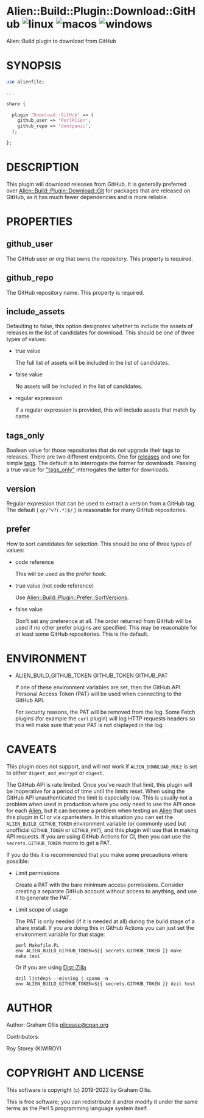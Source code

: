# Alien::Build::Plugin::Download::GitHub ![linux](https://github.com/PerlAlien/Alien-Build-Plugin-Download-GitHub/workflows/linux/badge.svg) ![macos](https://github.com/PerlAlien/Alien-Build-Plugin-Download-GitHub/workflows/macos/badge.svg) ![windows](https://github.com/PerlAlien/Alien-Build-Plugin-Download-GitHub/workflows/windows/badge.svg)

Alien::Build plugin to download from GitHub

# SYNOPSIS

```perl
use alienfile;

...

share {

  plugin 'Download::GitHub' => (
    github_user => 'PerlAlien',
    github_repo => 'dontpanic',
  );

};
```

# DESCRIPTION

This plugin will download releases from GitHub.  It is generally preferred over
[Alien::Build::Plugin::Download::Git](https://metacpan.org/pod/Alien::Build::Plugin::Download::Git) for packages that are released on GitHub,
as it has much fewer dependencies and is more reliable.

# PROPERTIES

## github\_user

The GitHub user or org that owns the repository.  This property is required.

## github\_repo

The GitHub repository name.  This property is required.

## include\_assets

Defaulting to false, this option designates whether to include the assets of
releases in the list of candidates for download. This should be one of three
types of values:

- true value

    The full list of assets will be included in the list of candidates.

- false value

    No assets will be included in the list of candidates.

- regular expression

    If a regular expression is provided, this will include assets that match by
    name.

## tags\_only

Boolean value for those repositories that do not upgrade their tags to releases.
There are two different endpoints. One for
[releases](https://developer.github.com/v3/repos/releases/#list-releases-for-a-repository)
and one for simple [tags](https://developer.github.com/v3/repos/#list-tags). The
default is to interrogate the former for downloads. Passing a true value for
["tags\_only"](#tags_only) interrogates the latter for downloads.

## version

Regular expression that can be used to extract a version from a GitHub tag.  The
default ( `qr/^v?(.*)$/` ) is reasonable for many GitHub repositories.

## prefer

How to sort candidates for selection.  This should be one of three types of values:

- code reference

    This will be used as the prefer hook.

- true value (not code reference)

    Use [Alien::Build::Plugin::Prefer::SortVersions](https://metacpan.org/pod/Alien::Build::Plugin::Prefer::SortVersions).

- false value

    Don't set any preference at all.  The order returned from GitHub will be used if
    no other prefer plugins are specified.  This may be reasonable for at least some
    GitHub repositories.  This is the default.

# ENVIRONMENT

- ALIEN\_BUILD\_GITHUB\_TOKEN GITHUB\_TOKEN GITHUB\_PAT

    If one of these environment variables are set, then the GitHub API Personal
    Access Token (PAT) will be used when connecting to the GitHub API.

    For security reasons, the PAT will be removed from the log.  Some Fetch plugins
    (for example the `curl` plugin) will log HTTP requests headers so this will
    make sure that your PAT is not displayed in the log.

# CAVEATS

This plugin does not support, and will not work if `ALIEN_DOWNLOAD_RULE` is set to
either `digest_and_encrypt` or `digest`.

The GitHub API is rate limited.  Once you've reach that limit, this plugin will be 
inoperative for a period of time until the limits reset.  When using the GitHub
API unauthenticated the limit is especially low.  This is usually not a problem when
used in production where you only need to use the API once for each [Alien](https://metacpan.org/pod/Alien), but
it can become a problem when testing an [Alien](https://metacpan.org/pod/Alien) that uses this plugin in CI or via
cpantesters.  In this situation you can set the `ALIEN_BUILD_GITHUB_TOKEN` environment
variable (or commonly used but unofficial `GITHUB_TOKEN` or `GITHUB_PAT`), and this
plugin will use that in making API requests.  If you are using GitHub Actions for CI,
then you can use the `secrets.GITHUB_TOKEN` macro to get a PAT.

If you do this it is recommended that you make some precautions where possible:

- Limit permissions

    Create a PAT with the bare minimum access permissions.  Consider creating a
    separate GitHub account without access to anything, and use it to generate the PAT.

- Limit scope of usage

    The PAT is only needed (if it is needed at all) during the build stage
    of a share install.  If you are doing this in GitHub Actions you can
    just set the environment variable for that stage:

    ```
    perl Makefile.PL
    env ALIEN_BUILD_GITHUB_TOKEN=${{ secrets.GITHUB_TOKEN }} make
    make test
    ```

    Or if you are using [Dist::Zilla](https://metacpan.org/pod/Dist::Zilla)

    ```
    dzil listdeps --missing | cpanm -n
    env ALIEN_BUILD_GITHUB_TOKEN=${{ secrets.GITHUB_TOKEN }} dzil test
    ```

# AUTHOR

Author: Graham Ollis <plicease@cpan.org>

Contributors:

Roy Storey (KIWIROY)

# COPYRIGHT AND LICENSE

This software is copyright (c) 2019-2022 by Graham Ollis.

This is free software; you can redistribute it and/or modify it under
the same terms as the Perl 5 programming language system itself.
